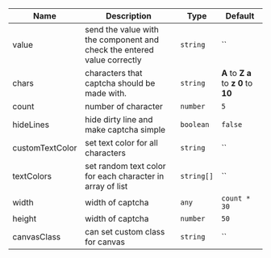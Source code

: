 
| Name                  | Description                                                                    | Type       | Default          |
| --------------------  | ------------------------------------------------------------------------------ | --------   | ---------------- |
| value                 | send the value with the component and check the entered value correctly        | `string`   | ``               |
| chars                 | characters that captcha should be made with.                                   | `string`   | <b>A</b> to <b>Z</b> <b>a </b> to <b>z</b> <b>0</b> to <b>10</b>|                                                               
| count                 | number of character                                                            | `number`   | `5`   |
| hideLines  | hide dirty line and make captcha simple | `boolean`  | `false`   |
| customTextColor  | set text color for all characters | `string`  | ``   |
| textColors  | set random text color for each character in array of list | `string[]`  | ``   |
| width  | width of captcha | `any`  | `count * 30`|
| height  | width of captcha | `number`  | `50`|
| canvasClass  | can set custom class for canvas | `string`  | ``|
                                                                           
